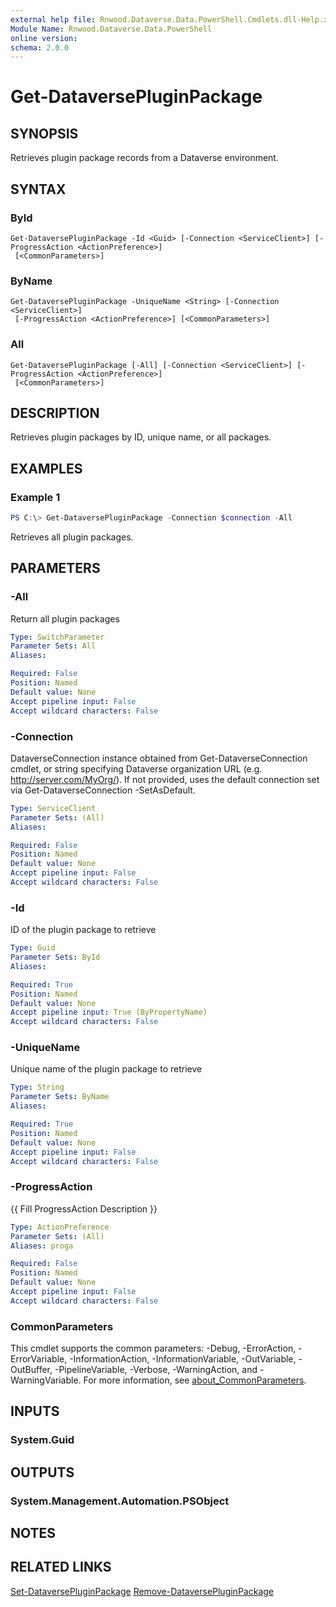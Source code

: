 ```yaml
---
external help file: Rnwood.Dataverse.Data.PowerShell.Cmdlets.dll-Help.xml
Module Name: Rnwood.Dataverse.Data.PowerShell
online version:
schema: 2.0.0
---
```


# Get-DataversePluginPackage

## SYNOPSIS
Retrieves plugin package records from a Dataverse environment.

## SYNTAX

### ById
```
Get-DataversePluginPackage -Id <Guid> [-Connection <ServiceClient>] [-ProgressAction <ActionPreference>]
 [<CommonParameters>]
```

### ByName
```
Get-DataversePluginPackage -UniqueName <String> [-Connection <ServiceClient>]
 [-ProgressAction <ActionPreference>] [<CommonParameters>]
```

### All
```
Get-DataversePluginPackage [-All] [-Connection <ServiceClient>] [-ProgressAction <ActionPreference>]
 [<CommonParameters>]
```

## DESCRIPTION
Retrieves plugin packages by ID, unique name, or all packages.

## EXAMPLES

### Example 1
```powershell
PS C:\> Get-DataversePluginPackage -Connection $connection -All
```

Retrieves all plugin packages.

## PARAMETERS

### -All
Return all plugin packages

```yaml
Type: SwitchParameter
Parameter Sets: All
Aliases:

Required: False
Position: Named
Default value: None
Accept pipeline input: False
Accept wildcard characters: False
```

### -Connection
DataverseConnection instance obtained from Get-DataverseConnection cmdlet, or string specifying Dataverse organization URL (e.g. http://server.com/MyOrg/). If not provided, uses the default connection set via Get-DataverseConnection -SetAsDefault.

```yaml
Type: ServiceClient
Parameter Sets: (All)
Aliases:

Required: False
Position: Named
Default value: None
Accept pipeline input: False
Accept wildcard characters: False
```

### -Id
ID of the plugin package to retrieve

```yaml
Type: Guid
Parameter Sets: ById
Aliases:

Required: True
Position: Named
Default value: None
Accept pipeline input: True (ByPropertyName)
Accept wildcard characters: False
```

### -UniqueName
Unique name of the plugin package to retrieve

```yaml
Type: String
Parameter Sets: ByName
Aliases:

Required: True
Position: Named
Default value: None
Accept pipeline input: False
Accept wildcard characters: False
```

### -ProgressAction
{{ Fill ProgressAction Description }}

```yaml
Type: ActionPreference
Parameter Sets: (All)
Aliases: proga

Required: False
Position: Named
Default value: None
Accept pipeline input: False
Accept wildcard characters: False
```

### CommonParameters
This cmdlet supports the common parameters: -Debug, -ErrorAction, -ErrorVariable, -InformationAction, -InformationVariable, -OutVariable, -OutBuffer, -PipelineVariable, -Verbose, -WarningAction, and -WarningVariable. For more information, see [about_CommonParameters](http://go.microsoft.com/fwlink/?LinkID=113216).

## INPUTS

### System.Guid
## OUTPUTS

### System.Management.Automation.PSObject
## NOTES

## RELATED LINKS

[Set-DataversePluginPackage](Set-DataversePluginPackage.md)
[Remove-DataversePluginPackage](Remove-DataversePluginPackage.md)

